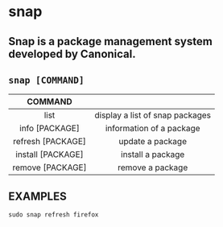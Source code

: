 # snap

Snap is a package management system developed by Canonical.
---

` snap [COMMAND] `
---

| **COMMAND** | |
|:---:|:---:|
| list | display a list of snap packages |
| info [PACKAGE] | information of a package |
| refresh [PACKAGE] | update a package |
| install [PACKAGE] | install a package |
| remove [PACKAGE] | remove a package |
        
## EXAMPLES
` sudo snap refresh firefox `